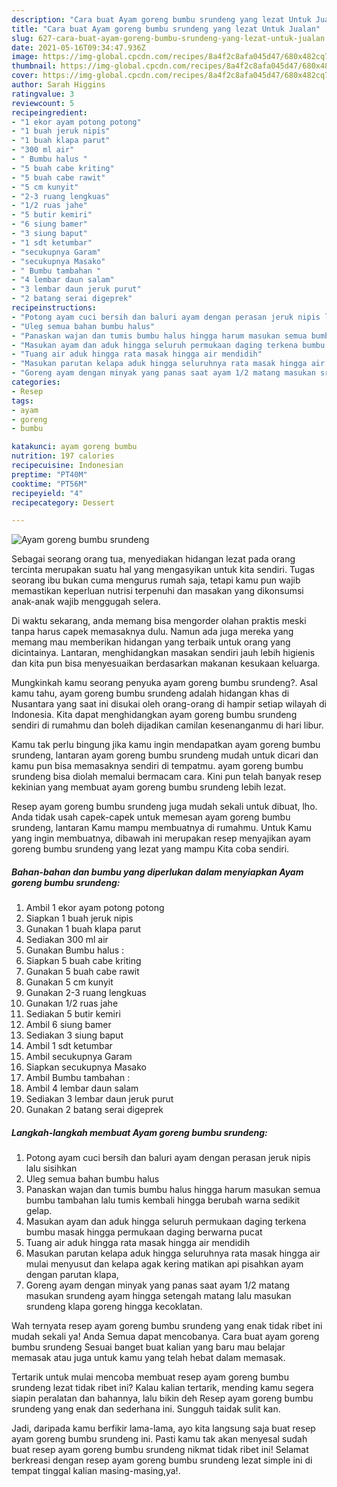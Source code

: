 ```yaml
---
description: "Cara buat Ayam goreng bumbu srundeng yang lezat Untuk Jualan"
title: "Cara buat Ayam goreng bumbu srundeng yang lezat Untuk Jualan"
slug: 627-cara-buat-ayam-goreng-bumbu-srundeng-yang-lezat-untuk-jualan
date: 2021-05-16T09:34:47.936Z
image: https://img-global.cpcdn.com/recipes/8a4f2c8afa045d47/680x482cq70/ayam-goreng-bumbu-srundeng-foto-resep-utama.jpg
thumbnail: https://img-global.cpcdn.com/recipes/8a4f2c8afa045d47/680x482cq70/ayam-goreng-bumbu-srundeng-foto-resep-utama.jpg
cover: https://img-global.cpcdn.com/recipes/8a4f2c8afa045d47/680x482cq70/ayam-goreng-bumbu-srundeng-foto-resep-utama.jpg
author: Sarah Higgins
ratingvalue: 3
reviewcount: 5
recipeingredient:
- "1 ekor ayam potong potong"
- "1 buah jeruk nipis"
- "1 buah klapa parut"
- "300 ml air"
- " Bumbu halus "
- "5 buah cabe kriting"
- "5 buah cabe rawit"
- "5 cm kunyit"
- "2-3 ruang lengkuas"
- "1/2 ruas jahe"
- "5 butir kemiri"
- "6 siung bamer"
- "3 siung baput"
- "1 sdt ketumbar"
- "secukupnya Garam"
- "secukupnya Masako"
- " Bumbu tambahan "
- "4 lembar daun salam"
- "3 lembar daun jeruk purut"
- "2 batang serai digeprek"
recipeinstructions:
- "Potong ayam cuci bersih dan baluri ayam dengan perasan jeruk nipis lalu sisihkan"
- "Uleg semua bahan bumbu halus"
- "Panaskan wajan dan tumis bumbu halus hingga harum masukan semua bumbu tambahan lalu tumis kembali hingga berubah warna sedikit gelap."
- "Masukan ayam dan aduk hingga seluruh permukaan daging terkena bumbu masak hingga permukaan daging berwarna pucat"
- "Tuang air aduk hingga rata masak hingga air mendidih"
- "Masukan parutan kelapa aduk hingga seluruhnya rata masak hingga air mulai menyusut dan kelapa agak kering matikan api pisahkan ayam dengan parutan klapa,"
- "Goreng ayam dengan minyak yang panas saat ayam 1/2 matang masukan srundeng ayam hingga setengah matang lalu masukan srundeng klapa goreng hingga kecoklatan."
categories:
- Resep
tags:
- ayam
- goreng
- bumbu

katakunci: ayam goreng bumbu 
nutrition: 197 calories
recipecuisine: Indonesian
preptime: "PT40M"
cooktime: "PT56M"
recipeyield: "4"
recipecategory: Dessert

---
```



![Ayam goreng bumbu srundeng](https://img-global.cpcdn.com/recipes/8a4f2c8afa045d47/680x482cq70/ayam-goreng-bumbu-srundeng-foto-resep-utama.jpg)

Sebagai seorang orang tua, menyediakan hidangan lezat pada orang tercinta merupakan suatu hal yang mengasyikan untuk kita sendiri. Tugas seorang ibu bukan cuma mengurus rumah saja, tetapi kamu pun wajib memastikan keperluan nutrisi terpenuhi dan masakan yang dikonsumsi anak-anak wajib menggugah selera.

Di waktu  sekarang, anda memang bisa mengorder olahan praktis meski tanpa harus capek memasaknya dulu. Namun ada juga mereka yang memang mau memberikan hidangan yang terbaik untuk orang yang dicintainya. Lantaran, menghidangkan masakan sendiri jauh lebih higienis dan kita pun bisa menyesuaikan berdasarkan makanan kesukaan keluarga. 



Mungkinkah kamu seorang penyuka ayam goreng bumbu srundeng?. Asal kamu tahu, ayam goreng bumbu srundeng adalah hidangan khas di Nusantara yang saat ini disukai oleh orang-orang di hampir setiap wilayah di Indonesia. Kita dapat menghidangkan ayam goreng bumbu srundeng sendiri di rumahmu dan boleh dijadikan camilan kesenanganmu di hari libur.

Kamu tak perlu bingung jika kamu ingin mendapatkan ayam goreng bumbu srundeng, lantaran ayam goreng bumbu srundeng mudah untuk dicari dan kamu pun bisa memasaknya sendiri di tempatmu. ayam goreng bumbu srundeng bisa diolah memalui bermacam cara. Kini pun telah banyak resep kekinian yang membuat ayam goreng bumbu srundeng lebih lezat.

Resep ayam goreng bumbu srundeng juga mudah sekali untuk dibuat, lho. Anda tidak usah capek-capek untuk memesan ayam goreng bumbu srundeng, lantaran Kamu mampu membuatnya di rumahmu. Untuk Kamu yang ingin membuatnya, dibawah ini merupakan resep menyajikan ayam goreng bumbu srundeng yang lezat yang mampu Kita coba sendiri.

<!--inarticleads1-->

##### Bahan-bahan dan bumbu yang diperlukan dalam menyiapkan Ayam goreng bumbu srundeng:

1. Ambil 1 ekor ayam potong potong
1. Siapkan 1 buah jeruk nipis
1. Gunakan 1 buah klapa parut
1. Sediakan 300 ml air
1. Gunakan  Bumbu halus :
1. Siapkan 5 buah cabe kriting
1. Gunakan 5 buah cabe rawit
1. Gunakan 5 cm kunyit
1. Gunakan 2-3 ruang lengkuas
1. Gunakan 1/2 ruas jahe
1. Sediakan 5 butir kemiri
1. Ambil 6 siung bamer
1. Sediakan 3 siung baput
1. Ambil 1 sdt ketumbar
1. Ambil secukupnya Garam
1. Siapkan secukupnya Masako
1. Ambil  Bumbu tambahan :
1. Ambil 4 lembar daun salam
1. Sediakan 3 lembar daun jeruk purut
1. Gunakan 2 batang serai digeprek




<!--inarticleads2-->

##### Langkah-langkah membuat Ayam goreng bumbu srundeng:

1. Potong ayam cuci bersih dan baluri ayam dengan perasan jeruk nipis lalu sisihkan
1. Uleg semua bahan bumbu halus
1. Panaskan wajan dan tumis bumbu halus hingga harum masukan semua bumbu tambahan lalu tumis kembali hingga berubah warna sedikit gelap.
1. Masukan ayam dan aduk hingga seluruh permukaan daging terkena bumbu masak hingga permukaan daging berwarna pucat
1. Tuang air aduk hingga rata masak hingga air mendidih
1. Masukan parutan kelapa aduk hingga seluruhnya rata masak hingga air mulai menyusut dan kelapa agak kering matikan api pisahkan ayam dengan parutan klapa,
1. Goreng ayam dengan minyak yang panas saat ayam 1/2 matang masukan srundeng ayam hingga setengah matang lalu masukan srundeng klapa goreng hingga kecoklatan.




Wah ternyata resep ayam goreng bumbu srundeng yang enak tidak ribet ini mudah sekali ya! Anda Semua dapat mencobanya. Cara buat ayam goreng bumbu srundeng Sesuai banget buat kalian yang baru mau belajar memasak atau juga untuk kamu yang telah hebat dalam memasak.

Tertarik untuk mulai mencoba membuat resep ayam goreng bumbu srundeng lezat tidak ribet ini? Kalau kalian tertarik, mending kamu segera siapin peralatan dan bahannya, lalu bikin deh Resep ayam goreng bumbu srundeng yang enak dan sederhana ini. Sungguh taidak sulit kan. 

Jadi, daripada kamu berfikir lama-lama, ayo kita langsung saja buat resep ayam goreng bumbu srundeng ini. Pasti kamu tak akan menyesal sudah buat resep ayam goreng bumbu srundeng nikmat tidak ribet ini! Selamat berkreasi dengan resep ayam goreng bumbu srundeng lezat simple ini di tempat tinggal kalian masing-masing,ya!.

